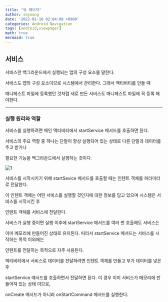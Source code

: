 ```yaml
---
title: "뷰 페이저"
author: seyoung
date: '2022-01-10 02:04:00 +0900'
categories: Android Navigation
tags: [android,viewpager]
math: true
mermaid: true
---
```



## 서비스

서비스란 백그라운드에서 실행되는 앱의 구성 요소를 말한다.

서비스도 앱의 구성 요소이므로 시스템에서 관리한다. 그래서 액티비티를 만들 때 

매니페스트 파일에 등록했던 것처럼 새로 만든 서비스도 매니페스트 파일에 꼭 등록 해야한다.

---

### 실행 원리와 역할 

서비스를 실행하려면 메인 액티비티에서 startService 메서드를 호출하면 된다.

서비스의 주요 역할 중 하나는 단말이 항상 실행되어 있는 상태로 다른 단말과 데이터를 주고 받거나

필요한 기능을 백그라운드에서 실행하는 것이다.

![1](https://user-images.githubusercontent.com/54762273/148759048-74f20394-50bf-4499-abd4-72a3a7209281.PNG)

서비스를 시작시키기 위해 startSevice 메서드를 호출할 때는 인텐트 객체를 피라미터로 전달한다.

이 인텐트 객체는 어떤 서비스를 실행할 것인지에 대한 정보를 담고 있으며 시스템은 서비스를 시작시킨 후

인텐트 객체를 서비스에 전달한다. 

서비스가 실행 중이면 실행 이후에 startService 메서드를 여러 번 호출해도 서비스는 

이미 메모리에 만들어진 상태로 유지된다. 따라서 startService 메서드는 서비스를 시작하는 목적 이외에는

인텐트를 전달하는 목적으로 자주 사용된다.  

액티비티에서 서비스로 데이터를 전달하려면 인텐트 객체를 만들고 부가 데이터를 넣은후 

startService 메서드를 호출하면서 전달하면 된다. 이 경우 이미 서비스가 메모리에 만들어져 있는 상태 이므로,

onCreate 메서드가 아니라 onStartCommand 메서드를 실행한다.
